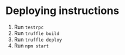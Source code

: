 # Deploying instructions
1. Run `testrpc`
2. Run `truffle build` 
3. Run `truffle deploy` 
4. Run `npm start` 
